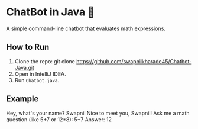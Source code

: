 # ChatBot in Java 🤖

A simple command-line chatbot that evaluates math expressions.

## How to Run
1. Clone the repo:
   git clone https://github.com/swapnilkharade45/Chatbot-Java.git
2. Open in IntelliJ IDEA.
3. Run `Chatbot.java`.

## Example
Hey, what's your name? Swapnil
Nice to meet you, Swapnil!
Ask me a math question (like 5+7 or 12*8):
5+7
Answer: 12
